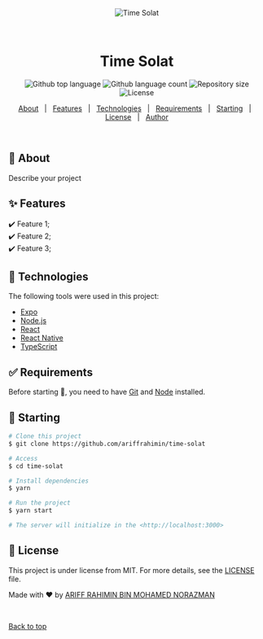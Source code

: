 <div align="center" id="top"> 
  <img src="./.github/app.gif" alt="Time Solat" />

&#xa0;

  <!-- <a href="https://timesolat.netlify.app">Demo</a> -->
</div>

<h1 align="center">Time Solat</h1>

<p align="center">
  <img alt="Github top language" src="https://img.shields.io/github/languages/top/ariffrahimin/time-solat?color=56BEB8">

  <img alt="Github language count" src="https://img.shields.io/github/languages/count/ariffrahimin/time-solat?color=56BEB8">

  <img alt="Repository size" src="https://img.shields.io/github/repo-size/ariffrahimin/time-solat?color=56BEB8">

  <img alt="License" src="https://img.shields.io/github/license/ariffrahimin/time-solat?color=56BEB8">

  <!-- <img alt="Github issues" src="https://img.shields.io/github/issues/ariffrahimin/time-solat?color=56BEB8" /> -->

  <!-- <img alt="Github forks" src="https://img.shields.io/github/forks/ariffrahimin/time-solat?color=56BEB8" /> -->

  <!-- <img alt="Github stars" src="https://img.shields.io/github/stars/ariffrahimin/time-solat?color=56BEB8" /> -->
</p>

<!-- Status -->

<!-- <h4 align="center">
	🚧  Time Solat 🚀 Under construction...  🚧
</h4>

<hr> -->

<p align="center">
  <a href="#dart-about">About</a> &#xa0; | &#xa0; 
  <a href="#sparkles-features">Features</a> &#xa0; | &#xa0;
  <a href="#rocket-technologies">Technologies</a> &#xa0; | &#xa0;
  <a href="#white_check_mark-requirements">Requirements</a> &#xa0; | &#xa0;
  <a href="#checkered_flag-starting">Starting</a> &#xa0; | &#xa0;
  <a href="#memo-license">License</a> &#xa0; | &#xa0;
  <a href="https://github.com/ariffrahimin" target="_blank">Author</a>
</p>

<br>

## :dart: About

Describe your project

## :sparkles: Features

:heavy_check_mark: Feature 1;\
:heavy_check_mark: Feature 2;\
:heavy_check_mark: Feature 3;

## :rocket: Technologies

The following tools were used in this project:

- [Expo](https://expo.io/)
- [Node.js](https://nodejs.org/en/)
- [React](https://pt-br.reactjs.org/)
- [React Native](https://reactnative.dev/)
- [TypeScript](https://www.typescriptlang.org/)

## :white_check_mark: Requirements

Before starting :checkered_flag:, you need to have [Git](https://git-scm.com) and [Node](https://nodejs.org/en/) installed.

## :checkered_flag: Starting

```bash
# Clone this project
$ git clone https://github.com/ariffrahimin/time-solat

# Access
$ cd time-solat

# Install dependencies
$ yarn

# Run the project
$ yarn start

# The server will initialize in the <http://localhost:3000>
```

## :memo: License

This project is under license from MIT. For more details, see the [LICENSE](LICENSE) file.

Made with :heart: by <a href="https://github.com/ariffrahimin" target="_blank">ARIFF RAHIMIN BIN MOHAMED NORAZMAN</a>

&#xa0;

<a href="#top">Back to top</a>
